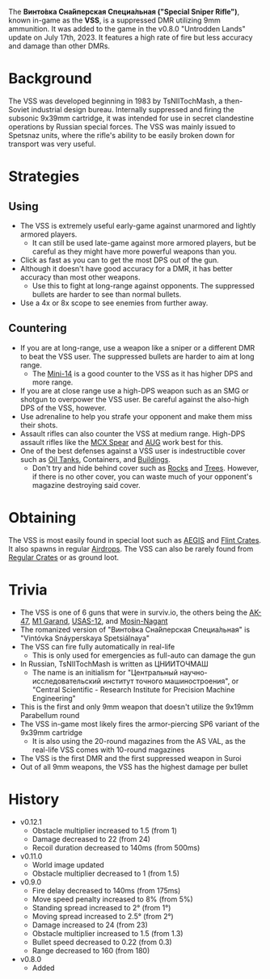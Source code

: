 The **Винто́вка Сна́йперская Специа́льная ("Special Sniper Rifle")**, known in-game as the **VSS**, is a suppressed DMR utilizing 9mm ammunition. It was added to the game in the v0.8.0 "Untrodden Lands" update on July 17th, 2023. It features a high rate of fire but less accuracy and damage than other DMRs.

# Background

The VSS was developed beginning in 1983 by TsNIITochMash, a then-Soviet industrial design bureau. Internally suppressed and firing the subsonic 9x39mm cartridge, it was intended for use in secret clandestine operations by Russian special forces. The VSS was mainly issued to Spetsnaz units, where the rifle's ability to be easily broken down for transport was very useful.

# Strategies

## Using

- The VSS is extremely useful early-game against unarmored and lightly armored players.
  - It can still be used late-game against more armored players, but be careful as they might have more powerful weapons than you.
- Click as fast as you can to get the most DPS out of the gun.
- Although it doesn't have good accuracy for a DMR, it has better accuracy than most other weapons.
  - Use this to fight at long-range against opponents. The suppressed bullets are harder to see than normal bullets.
- Use a 4x or 8x scope to see enemies from further away.

## Countering

- If you are at long-range, use a weapon like a sniper or a different DMR to beat the VSS user. The suppressed bullets are harder to aim at long range.
  - The [Mini-14](/weapons/guns/mini14) is a good counter to the VSS as it has higher DPS and more range.
- If you are at close range use a high-DPS weapon such as an SMG or shotgun to overpower the VSS user. Be careful against the also-high DPS of the VSS, however.
- Use adrenaline to help you strafe your opponent and make them miss their shots.
- Assault rifles can also counter the VSS at medium range. High-DPS assault rifles like the [MCX Spear](/weapons/guns/mcx_spear) and [AUG](/weapons/guns/aug) work best for this.
- One of the best defenses against a VSS user is indestructible cover such as [Oil Tanks](/obstacles/oil_tank), Containers, and [Buildings](/buildings).
  - Don't try and hide behind cover such as [Rocks](/obstacles/rock) and [Trees](/obstacles/tree). However, if there is no other cover, you can waste much of your opponent's magazine destroying said cover.

# Obtaining

The VSS is most easily found in special loot such as [AEGIS](/obstacles/aegis_crate) and [Flint Crates](/obstacles/flint_crate). It also spawns in regular [Airdrops](/obstacles/airdrop_crate). The VSS can also be rarely found from [Regular Crates](/obstacles/regular_crate) or as ground loot. 

# Trivia

- The VSS is one of 6 guns that were in surviv.io, the others being the [AK-47](/weapons/guns/ak47), [M1 Garand](/weapons/guns/m1_garand), [USAS-12](/weapons/guns/usas12), and [Mosin-Nagant](/weapons/guns/mosin)
- The romanized version of "Винто́вка Сна́йперская Специа́льная" is "Vintóvka Snáyperskaya Spetsiálnaya"
- The VSS can fire fully automatically in real-life
  - This is only used for emergencies as full-auto can damage the gun
- In Russian, TsNIITochMash is written as ЦНИИТОЧМАШ
  - The name is an initialism for "Центральный научно-исследовательский институт точного машиностроения", or "Central Scientific - Research Institute for Precision Machine Engineering"
- This is the first and only 9mm weapon that doesn't utilize the 9x19mm Parabellum round
- The VSS in-game most likely fires the armor-piercing SP6 variant of the 9x39mm cartridge
  - It is also using the 20-round magazines from the AS VAL, as the real-life VSS comes with 10-round magazines
- The VSS is the first DMR and the first suppressed weapon in Suroi
- Out of all 9mm weapons, the VSS has the highest damage per bullet

# History

- v0.12.1
  - Obstacle multiplier increased to 1.5 (from 1)
  - Damage decreased to 22 (from 24)
  - Recoil duration decreased to 140ms (from 500ms)
- v0.11.0
  - World image updated
  - Obstacle multiplier decreased to 1 (from 1.5)
- v0.9.0
  - Fire delay decreased to 140ms (from 175ms)
  - Move speed penalty increased to 8% (from 5%)
  - Standing spread increased to 2° (from 1°)
  - Moving spread increased to 2.5° (from 2°)
  - Damage increased to 24 (from 23)
  - Obstacle multiplier increased to 1.5 (from 1.3)
  - Bullet speed decreased to 0.22 (from 0.3)
  - Range decreased to 160 (from 180)
- v0.8.0
  - Added
